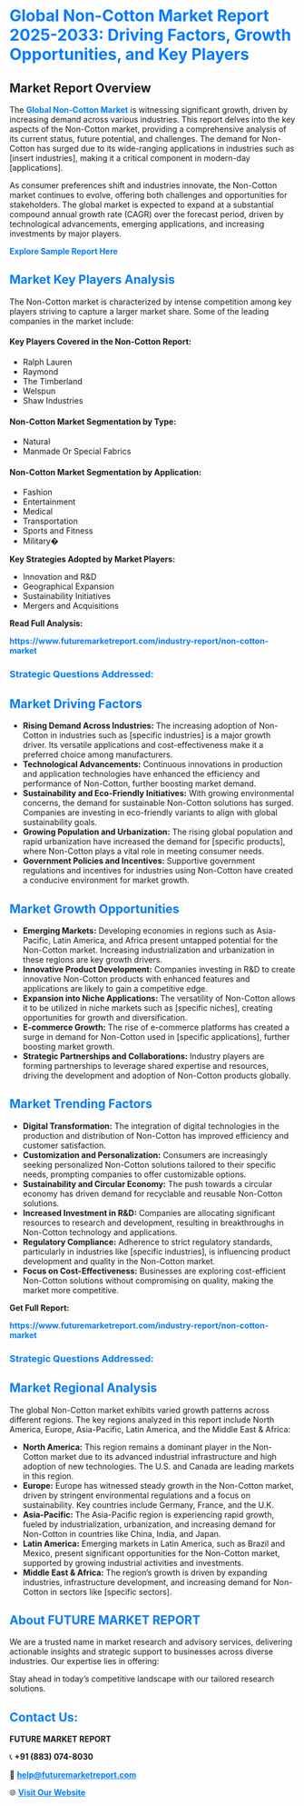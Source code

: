 <h1 style="color: #007BFF;">Global Non-Cotton Market Report 2025-2033: Driving Factors, Growth Opportunities, and Key Players</h1>

<section id="overview">
<h2>Market Report Overview</h2>
<p>The <a href="https://www.futuremarketreport.com/industry-report/non-cotton-market" style="color: #007BFF; text-decoration: none;"><strong>Global Non-Cotton Market</strong></a> is witnessing significant growth, driven by increasing demand across various industries. This report delves into the key aspects of the Non-Cotton market, providing a comprehensive analysis of its current status, future potential, and challenges. The demand for Non-Cotton has surged due to its wide-ranging applications in industries such as [insert industries], making it a critical component in modern-day [applications].</p>
<p>As consumer preferences shift and industries innovate, the Non-Cotton market continues to evolve, offering both challenges and opportunities for stakeholders. The global market is expected to expand at a substantial compound annual growth rate (CAGR) over the forecast period, driven by technological advancements, emerging applications, and increasing investments by major players.</p>
</section>

<section id="overview">
<p><a href="https://www.futuremarketreport.com/request-sample/reportId=31499" style="color: #007BFF; text-decoration: none;"><strong>Explore Sample Report Here</strong></a></p>
</section>

<section id="key-players">
<h2 style="color: #007BFF;">Market Key Players Analysis</h2>
<p>The Non-Cotton market is characterized by intense competition among key players striving to capture a larger market share. Some of the leading companies in the market include:</p>
<h4>Key Players Covered in the Non-Cotton Report:</h4>
<ul><li>Ralph Lauren</li><li>Raymond</li><li>The Timberland</li><li>Welspun</li><li>Shaw Industries</li></ul>
<h4>Non-Cotton Market Segmentation by Type:</h4>
<ul><li>Natural</li><li>Manmade Or Special Fabrics</li></ul>

<h4>Non-Cotton Market Segmentation by Application:</h4>
<ul><li>Fashion</li><li>Entertainment</li><li>Medical</li><li>Transportation</li><li>Sports and Fitness</li><li>Military�</li></ul>
<p><strong>Key Strategies Adopted by Market Players:</strong></p>
<ul>
<li>Innovation and R&D</li>
<li>Geographical Expansion</li>
<li>Sustainability Initiatives</li>
<li>Mergers and Acquisitions</li>
</ul>
</section>

<section>
<p><strong>Read Full Analysis: </strong></p><a href="https://www.futuremarketreport.com/industry-report/non-cotton-market" style="color: #007BFF; text-decoration: none;"><strong>https://www.futuremarketreport.com/industry-report/non-cotton-market</strong></a>
<h3 style="color: #007BFF;">Strategic Questions Addressed:</h3>
</section>

<section id="driving-factors">
<h2 style="color: #007BFF;">Market Driving Factors</h2>
<ul>
<li><strong>Rising Demand Across Industries:</strong> The increasing adoption of Non-Cotton in industries such as [specific industries] is a major growth driver. Its versatile applications and cost-effectiveness make it a preferred choice among manufacturers.</li>
<li><strong>Technological Advancements:</strong> Continuous innovations in production and application technologies have enhanced the efficiency and performance of Non-Cotton, further boosting market demand.</li>
<li><strong>Sustainability and Eco-Friendly Initiatives:</strong> With growing environmental concerns, the demand for sustainable Non-Cotton solutions has surged. Companies are investing in eco-friendly variants to align with global sustainability goals.</li>
<li><strong>Growing Population and Urbanization:</strong> The rising global population and rapid urbanization have increased the demand for [specific products], where Non-Cotton plays a vital role in meeting consumer needs.</li>
<li><strong>Government Policies and Incentives:</strong> Supportive government regulations and incentives for industries using Non-Cotton have created a conducive environment for market growth.</li>
</ul>
</section>

<section id="growth-opportunities">
<h2 style="color: #007BFF;">Market Growth Opportunities</h2>
<ul>
<li><strong>Emerging Markets:</strong> Developing economies in regions such as Asia-Pacific, Latin America, and Africa present untapped potential for the Non-Cotton market. Increasing industrialization and urbanization in these regions are key growth drivers.</li>
<li><strong>Innovative Product Development:</strong> Companies investing in R&D to create innovative Non-Cotton products with enhanced features and applications are likely to gain a competitive edge.</li>
<li><strong>Expansion into Niche Applications:</strong> The versatility of Non-Cotton allows it to be utilized in niche markets such as [specific niches], creating opportunities for growth and diversification.</li>
<li><strong>E-commerce Growth:</strong> The rise of e-commerce platforms has created a surge in demand for Non-Cotton used in [specific applications], further boosting market growth.</li>
<li><strong>Strategic Partnerships and Collaborations:</strong> Industry players are forming partnerships to leverage shared expertise and resources, driving the development and adoption of Non-Cotton products globally.</li>
</ul>
</section>

<section id="trending-factors">
<h2 style="color: #007BFF;">Market Trending Factors</h2>
<ul>
<li><strong>Digital Transformation:</strong> The integration of digital technologies in the production and distribution of Non-Cotton has improved efficiency and customer satisfaction.</li>
<li><strong>Customization and Personalization:</strong> Consumers are increasingly seeking personalized Non-Cotton solutions tailored to their specific needs, prompting companies to offer customizable options.</li>
<li><strong>Sustainability and Circular Economy:</strong> The push towards a circular economy has driven demand for recyclable and reusable Non-Cotton solutions.</li>
<li><strong>Increased Investment in R&D:</strong> Companies are allocating significant resources to research and development, resulting in breakthroughs in Non-Cotton technology and applications.</li>
<li><strong>Regulatory Compliance:</strong> Adherence to strict regulatory standards, particularly in industries like [specific industries], is influencing product development and quality in the Non-Cotton market.</li>
<li><strong>Focus on Cost-Effectiveness:</strong> Businesses are exploring cost-efficient Non-Cotton solutions without compromising on quality, making the market more competitive.</li>
</ul>
</section>

<section>
<p><strong>Get Full Report: </strong></p><a href="https://www.futuremarketreport.com/industry-report/non-cotton-market" style="color: #007BFF; text-decoration: none;"><strong>https://www.futuremarketreport.com/industry-report/non-cotton-market</strong></a>
<h3 style="color: #007BFF;">Strategic Questions Addressed:</h3>
</section>


<section id="regional-analysis">
<h2 style="color: #007BFF;">Market Regional Analysis</h2>
<p>The global Non-Cotton market exhibits varied growth patterns across different regions. The key regions analyzed in this report include North America, Europe, Asia-Pacific, Latin America, and the Middle East & Africa:</p>
<ul>
<li><strong>North America:</strong> This region remains a dominant player in the Non-Cotton market due to its advanced industrial infrastructure and high adoption of new technologies. The U.S. and Canada are leading markets in this region.</li>
<li><strong>Europe:</strong> Europe has witnessed steady growth in the Non-Cotton market, driven by stringent environmental regulations and a focus on sustainability. Key countries include Germany, France, and the U.K.</li>
<li><strong>Asia-Pacific:</strong> The Asia-Pacific region is experiencing rapid growth, fueled by industrialization, urbanization, and increasing demand for Non-Cotton in countries like China, India, and Japan.</li>
<li><strong>Latin America:</strong> Emerging markets in Latin America, such as Brazil and Mexico, present significant opportunities for the Non-Cotton market, supported by growing industrial activities and investments.</li>
<li><strong>Middle East & Africa:</strong> The region’s growth is driven by expanding industries, infrastructure development, and increasing demand for Non-Cotton in sectors like [specific sectors].</li>
</ul>
</section>

<footer>
<h2 style="color: #007BFF;">About FUTURE MARKET REPORT</h2>
<p>We are a trusted name in market research and advisory services, delivering actionable insights and strategic support to businesses across diverse industries. Our expertise lies in offering:</p>

<p>Stay ahead in today’s competitive landscape with our tailored research solutions.</p>

<h2 style="color: #007BFF;">Contact Us:</h2>
<p><strong>FUTURE MARKET REPORT</strong></p>
<p>📞 <strong>+91 (883) 074-8030</strong></p>
<p>📧 <strong><a href="mailto:help@futuremarketreport.com" style="color: #007BFF;">help@futuremarketreport.com</a></strong></p>
<p>🌐 <strong><a href="https://www.futuremarketreport.com/" style="color: #007BFF;">Visit Our Website</a></strong></p>
</footer>